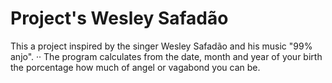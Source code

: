 # Project's Wesley Safadão

This a project inspired by the singer Wesley Safadão and his music "99% anjo". ··
The program calculates from the date, month and year of your birth the porcentage how much of angel or vagabond you can be.
